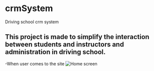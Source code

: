 # crmSystem
Driving school crm system
## This project is made to simplify the interaction between students and instructors and administration in driving school.
-When user comes to the site
![Home screen](https://user-images.githubusercontent.com/50050960/127661417-7631beca-ff97-4701-b13d-6f8c5a7dacd4.png)
